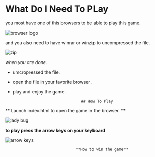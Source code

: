 # What Do I Need To PLay

you most have one of this browsers to be able to play this game. 

![browser logo](https://user-images.githubusercontent.com/25759298/34474187-af5d5558-ef49-11e7-9405-a84f5a35c6d8.png)

and you also need to have winrar or winzip to uncompressed the file.

![zip](https://user-images.githubusercontent.com/25759298/34474216-26de24d6-ef4a-11e7-9184-14592ece01b4.jpg)

*when you are done.*
* umcropressed the file.
* open the file in your favorite browser .
* play and enjoy the game.


                                    ## How To Play

** Launch index.html to open the game in the browser. **

![lady bug](https://user-images.githubusercontent.com/25759298/34474267-cb86ab3e-ef4a-11e7-9e64-d6ca5e23ee21.PNG)


**to play press the arrow keys on your keyboard**


![arrow keys](https://user-images.githubusercontent.com/25759298/34474304-3a083f0a-ef4b-11e7-9352-b6c196cb382c.png)

                                   **How to win the game**
